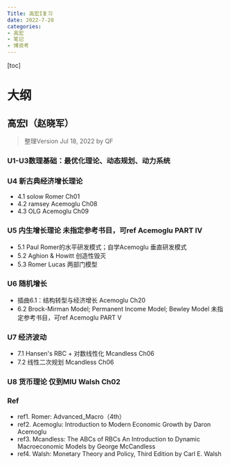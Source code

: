 ```yaml
---
Title: 高宏I复习
date: 2022-7-20
categories: 
- 高宏
- 笔记
- 博资考
---
```


[toc]

# 大纲
## 高宏I（赵晓军）
> 整理Version Jul 18, 2022 by QF

### U1-U3数理基础：最优化理论、动态规划、动力系统
### U4 新古典经济增长理论
- 4.1 solow Romer Ch01
- 4.2 ramsey Acemoglu Ch08
- 4.3 OLG Acemoglu Ch09
### U5 内生增长理论  未指定参考书目，可ref Acemoglu PART IV
- 5.1 Paul Romer的水平研发模式；自学Acemoglu 垂直研发模式
- 5.2 Aghion & Howitt 创造性毁灭  
- 5.3 Romer Lucas 两部门模型
### U6 随机增长 
- 插曲6.1：结构转型与经济增长 Acemoglu Ch20
- 6.2 Brock-Mirman Model; Permanent Income Model; Bewley Model 未指定参考书目，可ref Acemoglu PART V
### U7 经济波动
- 7.1 Hansen's RBC + 对数线性化 Mcandless Ch06
- 7.2 线性二次规划 Mcandless Ch06
### U8 货币理论 仅到MIU Walsh Ch02
### Ref
- ref1. Romer: Advanced_Macro（4th）
- ref2. Acemoglu: Introduction to Modern Economic Growth by Daron Acemoglu
- ref3. Mcandless: The ABCs of RBCs An Introduction to Dynamic Macroeconomic Models by George McCandless
- ref4. Walsh: Monetary Theory and Policy, Third Edition by Carl E. Walsh






